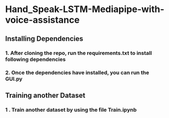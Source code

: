 # Hand_Speak-LSTM-Mediapipe-with-voice-assistance

## Installing Dependencies
  ### 1. After cloning the repo, run the requirements.txt to install following dependencies
  ### 2. Once the dependencies have installed, you can run the GUI.py

## Training another Dataset
  ### 1 . Train another dataset by using the file Train.ipynb
